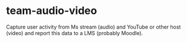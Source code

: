 # team-audio-video
Capture user activity from Ms stream (audio) and YouTube or other host (video) and report this data to a LMS (probably Moodle).
